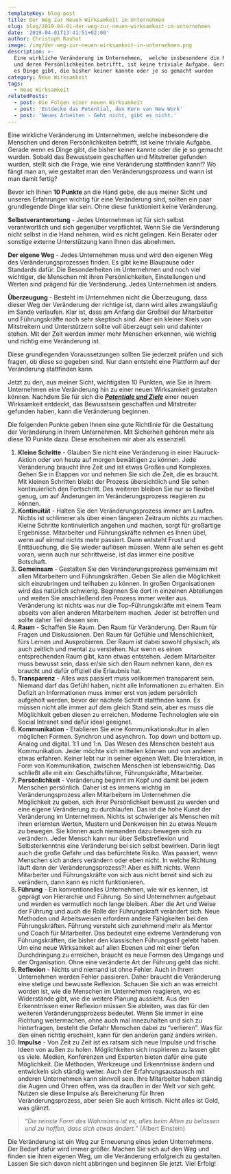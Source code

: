```yaml
---
templateKey: blog-post
title: Der Weg zur Neuen Wirksamkeit im Unternehmen
slug: blog/2019-04-01-der-weg-zur-neuen-wirksamkeit-im-unternehmen
date: '2019-04-01T13:41:51+02:00'
author: Christoph Rauhut
image: /img/der-weg-zur-neuen-wirksamkeit-in-unternehmen.png
description: >-
  Eine wirkliche Veränderung im Unternehmen,  welche insbesondere die Menschen
  und deren Persönlichkeiten betrifft, ist keine triviale Aufgabe. Gerade wenn
  es Dinge gibt, die bisher keiner kannte oder je so gemacht wurden
category: Neue Wirksamkeit
tags:
  - Neue Wirksamkeit
relatedPosts:
  - post: Die Folgen einer neuen Wirksamkeit
  - post: 'Entdecke das Potential, den Kern von New Work'
  - post: 'Neues Arbeiten - Geht nicht, gibt es nicht.'
---
```

Eine wirkliche Veränderung im Unternehmen,  welche insbesondere die Menschen und deren Persönlichkeiten betrifft, ist keine triviale Aufgabe. Gerade wenn es Dinge gibt, die bisher keiner kannte oder die je so gemacht wurden. Sobald das Bewusstsein geschaffen und Mitstreiter gefunden wurden, stellt sich die Frage, wie eine Veränderung stattfinden kann!? Wo fängt man an, wie gestaltet man den Veränderungsprozess und wann ist man damit fertig?

Bevor ich Ihnen **10 Punkte** an die Hand gebe, die aus meiner Sicht und unseren Erfahrungen wichtig für eine Veränderung sind, sollten ein paar grundlegende Dinge klar sein. Ohne diese funktioniert keine Veränderung. 

**Selbstverantwortung** - Jedes Unternehmen ist für sich selbst verantwortlich und sich gegenüber verpflichtet. Wenn Sie die Veränderung nicht selbst in die Hand nehmen, wird es nicht gelingen. Kein Berater oder sonstige externe Unterstützung kann Ihnen das abnehmen. 

**Der eigene Weg** - Jedes Unternehmen muss und wird den eigenen Weg des Veränderungsprozesses finden. Es gibt keine Blaupause oder Standards dafür. Die Besonderheiten im Unternehmen und noch viel wichtiger, die Menschen mit ihren Persönlichkeiten, Einstellungen und Werten sind prägend für die Veränderung. Jedes Unternehmen ist anders. 

**Überzeugung** - Besteht im Unternehmen nicht die Überzeugung, dass dieser Weg der Veränderung der richtige ist, dann wird alles zwangsläufig im Sande verlaufen. Klar ist, dass am Anfang der Großteil der Mitarbeiter und Führungskräfte noch sehr skeptisch sind. Aber ein kleiner Kreis von Mitstreitern und Unterstützern sollte voll überzeugt sein und dahinter stehen. Mit der Zeit werden immer mehr Menschen erkennen, wie wichtig und richtig eine Veränderung ist. 

Diese grundlegenden Voraussetzungen sollten Sie jederzeit prüfen und sich fragen, ob diese so gegeben sind. Nur dann entsteht eine Plattform auf der Veränderung stattfinden kann. 

Jetzt zu den, aus meiner Sicht, wichtigsten 10 Punkten, wie Sie in Ihrem Unternehmen eine Veränderung hin zu einer neuen Wirksamkeit gestalten können. Nachdem Sie für sich die [**_Potentiale und Ziele_**](https://www.realexperts.de/blog/2018-11-18-entdecke-das-potential-der-kern-von-new-work/) einer neuen Wirksamkeit entdeckt, das Bewusstsein geschaffen und Mitstreiter gefunden haben, kann die Veränderung beginnen. 

Die folgenden Punkte geben Ihnen eine gute Richtlinie für die Gestaltung der Veränderung in Ihrem Unternehmen. Mit Sicherheit gehören mehr als diese 10 Punkte dazu. Diese erscheinen mir aber als essenziell. 

1. **Kleine Schritte** - Glauben Sie nicht eine Veränderung in einer Hauruck-Aktion oder von heute auf morgen bewältigen zu können. Jede Veränderung braucht ihre Zeit und ist etwas Großes und Komplexes. Gehen Sie in Etappen vor und nehmen Sie sich die Zeit, die es braucht. Mit kleinen Schritten bleibt der Prozess übersichtlich und Sie sehen kontinuierlich den Fortschritt. Des weiteren bleiben Sie nur so flexibel genug, um auf Änderungen im Veränderungsprozess reagieren zu können. 
2. **Kontinuität** - Halten Sie den Veränderungsprozess immer am Laufen. Nichts ist schlimmer als über einen längeren Zeitraum nichts zu machen. Kleine Schritte kontinuierlich angehen und machen, sorgt für großartige Ergebnisse. Mitarbeiter und Führungskräfte nehmen es Ihnen übel, wenn auf einmal nichts mehr passiert. Dann entsteht Frust und Enttäuschung, die Sie wieder auflösen müssen. Wenn alle sehen es geht voran, wenn auch nur schrittweise, ist das immer eine positive Botschaft. 
3. **Gemeinsam** - Gestalten Sie den Veränderungsprozess gemeinsam mit allen Mitarbeitern und Führungskräften. Geben Sie allen die Möglichkeit sich einzubringen und teilhaben zu können. In großen Organisationen wird das natürlich schwierig. Beginnen Sie dort in einzelnen Abteilungen und weiten Sie anschließend den Prozess  immer weiter aus. Veränderung ist nichts was nur die Top-Führungskräfte mit einem Team abseits von allen anderen Mitarbeitern machen. Jeder ist betroffen und sollte daher Teil dessen sein. 
4. **Raum** - Schaffen Sie Raum. Den Raum für Veränderung. Den Raum für Fragen und Diskussionen. Den Raum für Gefühle und Menschlichkeit, fürs Lernen und Ausprobieren. Der Raum ist dabei sowohl physisch, als auch zeitlich und mental zu verstehen. Nur wenn es einen entsprechenden Raum gibt, kann etwas entstehen. Jedem Mitarbeiter muss bewusst sein, dass er/sie sich den Raum nehmen kann, den es braucht und dafür offiziell die Erlaubnis hat. 
5. **Transparenz** - Alles was passiert muss vollkommen transparent sein. Niemand darf das Gefühl haben, nicht alle Informationen zu erhalten. Ein Defizit an Informationen muss immer erst von jedem persönlich aufgeholt werden, bevor der nächste Schritt stattfinden kann. Es müssen nicht alle immer auf dem gleich Stand sein, aber es muss die Möglichkeit geben diesen zu erreichen. Moderne Technologien wie ein Social Intranet sind dafür ideal geeignet. 
6. **Kommunikation** - Etablieren Sie eine Kommunikationskultur in allen möglichen Formen. Synchron und asynchron. Top down und bottom up. Analog und digital. 1:1 und 1:n. Das Wesen des Menschen besteht aus Kommunikation. Jeder möchte sich mitteilen können und von anderen etwas erfahren. Keiner lebt nur in seiner eigenen Welt. Die Interaktion, in Form von Kommunikation, zwischen Menschen ist lebenswichtig. Das schließt alle mit ein: Geschäftsführer, Führungskräfte, Mitarbeiter. 
7. **Persönlichkeit** - Veränderung beginnt im Kopf und damit bei jedem Menschen persönlich. Daher ist es immens wichtig im Veränderungsprozess allen Mitarbeitern im Unternehmen die Möglichkeit zu geben, sich ihrer Persönlichkeit bewusst zu werden und eine eigene Veränderung zu durchlaufen. Das ist die hohe Kunst der Veränderung im Unternehmen. Nichts ist schwieriger als Menschen mit ihren erlernten Werten, Mustern und Denkweisen hin zu etwas Neuem zu bewegen. Sie können auch niemanden dazu bewegen sich zu verändern. Jeder Mensch kann nur über Selbstreflexion und Selbsterkenntnis eine Veränderung bei sich selbst bewirken. Darin liegt auch die große Gefahr und das befürchtete Risiko. Was passiert, wenn Menschen sich anders verändern oder eben nicht. In welche Richtung läuft dann der Veränderungsprozess?! Aber es hilft nichts. Wenn Mitarbeiter und Führungskräfte von sich aus nicht bereit sind sich zu verändern, dann kann es nicht funktionieren. 
8. **Führung** - Ein konventionelles Unternehmen, wie wir es kennen, ist geprägt von Hierarchie und Führung. So sind Unternehmen aufgebaut und werden es vermutlich noch lange bleiben. Aber die Art und Weise der Führung und auch die Rolle der Führungskraft verändert sich. Neue Methoden und Arbeitsweisen erfordern andere Fähigkeiten bei den Führungskräften. Führung versteht sich zunehmend mehr als Mentor und Coach für Mitarbeiter. Das bedeutet eine extreme Veränderung von Führungskräften, die bisher den klassischen Führungsstil gelebt haben. Um eine neue Wirksamkeit auf allen Ebenen und mit einer tiefen Durchdringung zu erreichen, braucht es neue Formen des Umgangs und der Organisation. Ohne eine veränderte Art der Führung geht das nicht. 
9. **Reflexion** - Nichts und niemand ist ohne Fehler. Auch in Ihrem Unternehmen werden Fehler passieren. Daher braucht die Veränderung eine stetige und bewusste Reflexion. Schauen Sie sich an was erreicht worden ist, wie die Menschen im Unternehmen reagieren, wo es Widerstände gibt, wie die weitere Planung aussieht. Aus den Erkenntnissen einer Reflexion müssen Sie ableiten, was das für den weiteren Veränderungsprozess bedeutet. Wenn Sie immer in eine Richtung weitermachen, ohne auch mal innezuhalten und sich zu hinterfragen, besteht die Gefahr Menschen dabei zu “verlieren”. Was für den einen richtig erscheint, kann für den anderen ganz anders wirken. 
10. **Impulse** - Von Zeit zu Zeit ist es ratsam sich neue Impulse und frische Ideen von außen zu holen. Möglichkeiten sich inspirieren zu lassen gibt es viele. Medien, Konferenzen und Experten bieten dafür eine gute Möglichkeit. Die Methoden, Werkzeuge und Erkenntnisse ändern und entwickeln sich ständig weiter. Auch der Erfahrungsaustausch mit anderen Unternehmen kann sinnvoll sein. Ihre Mitarbeiter haben ständig die Augen und Ohren offen, was da draußen in der Welt vor sich geht. Nutzen sie diese Impulse als Bereicherung für Ihren Veränderungsprozess, aber seien Sie auch kritisch. Nicht alles ist Gold, was glänzt. 

> “_Die reinste Form des Wahnsinns ist es, alles beim Alten zu belassen und zu hoffen, dass sich etwas ändert._” (Albert Einstein)

Die Veränderung ist ein Weg zur Erneuerung eines jeden Unternehmens. Der Bedarf dafür wird immer größer. Machen Sie sich auf den Weg und finden sie ihren eigenen Weg, um die Veränderung erfolgreich zu gestalten. Lassen Sie sich davon nicht abbringen und beginnen Sie jetzt. Viel Erfolg!
